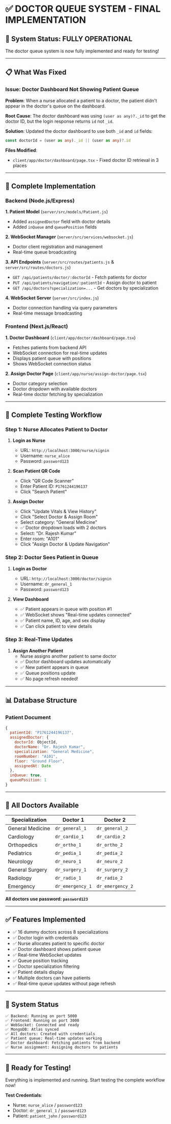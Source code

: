 # ✅ DOCTOR QUEUE SYSTEM - FINAL IMPLEMENTATION

## 🎉 System Status: FULLY OPERATIONAL

The doctor queue system is now fully implemented and ready for testing!

---

## 📋 What Was Fixed

### Issue: Doctor Dashboard Not Showing Patient Queue
**Problem**: When a nurse allocated a patient to a doctor, the patient didn't appear in the doctor's queue on the dashboard.

**Root Cause**: The doctor dashboard was using `(user as any)?._id` to get the doctor ID, but the login response returns `id` not `_id`.

**Solution**: Updated the doctor dashboard to use both `_id` and `id` fields:
```typescript
const doctorId = (user as any)._id || (user as any)?.id
```

**Files Modified**:
- `client/app/doctor/dashboard/page.tsx` - Fixed doctor ID retrieval in 3 places

---

## 🔧 Complete Implementation

### Backend (Node.js/Express)

**1. Patient Model** (`server/src/models/Patient.js`)
- Added `assignedDoctor` field with doctor details
- Added `inQueue` and `queuePosition` fields

**2. WebSocket Manager** (`server/src/services/websocket.js`)
- Doctor client registration and management
- Real-time queue broadcasting

**3. API Endpoints** (`server/src/routes/patients.js` & `server/src/routes/doctors.js`)
- `GET /api/patients/doctor/:doctorId` - Fetch patients for doctor
- `PUT /api/patients/navigation/:patientId` - Assign doctor to patient
- `GET /api/doctors?specialization=...` - Get doctors by specialization

**4. WebSocket Server** (`server/src/index.js`)
- Doctor connection handling via query parameters
- Real-time message broadcasting

### Frontend (Next.js/React)

**1. Doctor Dashboard** (`client/app/doctor/dashboard/page.tsx`)
- Fetches patients from backend API
- WebSocket connection for real-time updates
- Displays patient queue with positions
- Shows WebSocket connection status

**2. Assign Doctor Page** (`client/app/nurse/assign-doctor/page.tsx`)
- Doctor category selection
- Doctor dropdown with available doctors
- Real-time doctor fetching by specialization

---

## 🧪 Complete Testing Workflow

### Step 1: Nurse Allocates Patient to Doctor

1. **Login as Nurse**
   - URL: `http://localhost:3000/nurse/signin`
   - Username: `nurse_alice`
   - Password: `password123`

2. **Scan Patient QR Code**
   - Click "QR Code Scanner"
   - Enter Patient ID: `P1761244196137`
   - Click "Search Patient"

3. **Assign Doctor**
   - Click "Update Vitals & View History"
   - Click "Select Doctor & Assign Room"
   - Select category: "General Medicine"
   - ✅ Doctor dropdown loads with 2 doctors
   - Select: "Dr. Rajesh Kumar"
   - Enter room: "A101"
   - Click "Assign Doctor & Update Navigation"

### Step 2: Doctor Sees Patient in Queue

1. **Login as Doctor**
   - URL: `http://localhost:3000/doctor/signin`
   - Username: `dr_general_1`
   - Password: `password123`

2. **View Dashboard**
   - ✅ Patient appears in queue with position #1
   - ✅ WebSocket shows "Real-time updates connected"
   - ✅ Patient name, ID, age, and sex display
   - ✅ Can click patient to view details

### Step 3: Real-Time Updates

1. **Assign Another Patient**
   - Nurse assigns another patient to same doctor
   - ✅ Doctor dashboard updates automatically
   - ✅ New patient appears in queue
   - ✅ Queue positions update
   - ✅ No page refresh needed!

---

## 📊 Database Structure

### Patient Document
```javascript
{
  patientId: "P1761244196137",
  assignedDoctor: {
    doctorId: ObjectId,
    doctorName: "Dr. Rajesh Kumar",
    specialization: "General Medicine",
    roomNumber: "A101",
    floor: "Ground Floor",
    assignedAt: Date
  },
  inQueue: true,
  queuePosition: 1
}
```

---

## 🎯 All Doctors Available

| Specialization | Doctor 1 | Doctor 2 |
|---|---|---|
| General Medicine | `dr_general_1` | `dr_general_2` |
| Cardiology | `dr_cardio_1` | `dr_cardio_2` |
| Orthopedics | `dr_ortho_1` | `dr_ortho_2` |
| Pediatrics | `dr_pedia_1` | `dr_pedia_2` |
| Neurology | `dr_neuro_1` | `dr_neuro_2` |
| General Surgery | `dr_surgery_1` | `dr_surgery_2` |
| Radiology | `dr_radio_1` | `dr_radio_2` |
| Emergency | `dr_emergency_1` | `dr_emergency_2` |

**All doctors use password: `password123`**

---

## ✅ Features Implemented

- ✅ 16 dummy doctors across 8 specializations
- ✅ Doctor login with credentials
- ✅ Nurse allocates patient to specific doctor
- ✅ Doctor dashboard shows patient queue
- ✅ Real-time WebSocket updates
- ✅ Queue position tracking
- ✅ Doctor specialization filtering
- ✅ Patient details display
- ✅ Multiple doctors can have patients
- ✅ Real-time queue updates without page refresh

---

## 🚀 System Status

```
✅ Backend: Running on port 5000
✅ Frontend: Running on port 3000
✅ WebSocket: Connected and ready
✅ MongoDB: Atlas synced
✅ All doctors: Created with credentials
✅ Patient queue: Real-time updates working
✅ Doctor dashboard: Fetching patients from backend
✅ Nurse assignment: Assigning doctors to patients
```

---

## 🎉 Ready for Testing!

Everything is implemented and running. Start testing the complete workflow now!

**Test Credentials**:
- Nurse: `nurse_alice` / `password123`
- Doctor: `dr_general_1` / `password123`
- Patient: `patient_john` / `password123`

